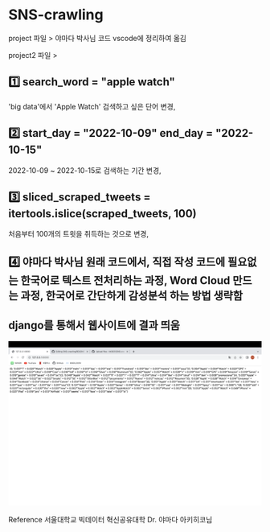 # SNS-crawling

project 파일 > 야마다 박사님 코드 vscode에 정리하여 옮김

project2 파일 >
## 1️⃣ search_word = "apple watch"
'big data'에서 'Apple Watch' 검색하고 싶은 단어 변경,
## 2️⃣ start_day = "2022-10-09" end_day = "2022-10-15"
2022-10-09 ~ 2022-10-15로 검색하는 기간 변경,
## 3️⃣ sliced_scraped_tweets = itertools.islice(scraped_tweets, 100)
처음부터 100개의 트윗을 취득하는 것으로 변경,
## 4️⃣ 야마다 박사님 원래 코드에서, 직접 작성 코드에 필요없는 한국어로 텍스트 전처리하는 과정, Word Cloud 만드는 과정, 한국어로 간단하게 감성분석 하는 방법 생략함


## django를 통해서 웹사이트에 결과 띄움
![Image](Screenshot.png)           
           
           
Reference
서울대학교 빅데이터 혁신공유대학 Dr. 야마다 아키히코님


